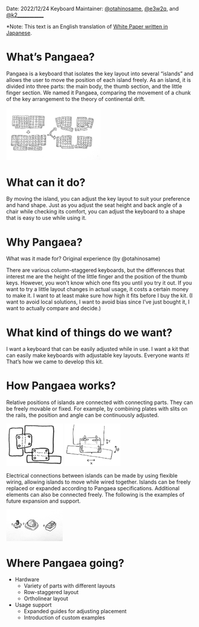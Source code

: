 Date: 2022/12/24
Keyboard Maintainer: [@otahinosame](https://twitter.com/otahinosame), [@e3w2q](https://twitter.com/e3w2q), and [@k2___________](https://twitter.com/@k2___________)

*Note: This text is an English translation of [White Paper written in Japanese](https://github.com/e3w2q/Pangaea-keyboard/blob/main/whitepaper_jp.md).

# What’s Pangaea?

Pangaea is a keyboard that isolates the key layout into several “islands” and allows the user to move the position of each island freely.   As an island, it is divided into three parts: the main body, the thumb section, and the little finger section.  We named it Pangaea, comparing the movement of a chunk of the key arrangement to the theory of continental drift.

<img src="images/WhitePaper_Abst1.jpeg" alt="alt text" style="width:50%">

# What can it do?

By moving the island, you can adjust the key layout to suit your preference and hand shape. Just as you adjust the seat height and back angle of a chair while checking its comfort, you can adjust the keyboard to a shape that is easy to use while using it.

# Why Pangaea?

What was it made for?
Original experience (by @otahinosame)

There are various column-staggered keyboards, but the differences that interest me are the height of the little finger and the position of the thumb keys. However, you won’t know which one fits you until you try it out. If you want to try a little layout changes in actual usage, it costs a certain money to make it.  I want to at least make sure how high it fits before I buy the kit. (I want to avoid local solutions, I want to avoid bias since I’ve just bought it, I want to actually compare and decide.)

# What kind of things do we want?

I want a keyboard that can be easily adjusted while in use. I want a kit that can easily make keyboards with adjustable key layouts. Everyone wants it! That’s how we came to develop this kit.

# How Pangaea works?

Relative positions of islands are connected with connecting parts. They can be freely movable or fixed. For example, by combining plates with slits on the rails, the position and angle can be continuously adjusted. 

<img src="images/WhitePaper_Mech1.jpeg" alt="alt text" style="width:30%">    <img src="images/WhitePaper_Mech2.jpeg" alt="alt text" style="width:30%">

Electrical connections between islands can be made by using flexible wiring, allowing islands to move while wired together.  Islands can be freely replaced or expanded according to Pangaea specifications. Additional elements can also be connected freely.  The following is the examples of future expansion and support.

<img src="images/WhitePaper_Add1.jpeg" alt="alt text" style="width:30%">

# Where Pangaea going?

- Hardware
  - Variety of parts with different layouts
  - Row-staggered layout
  - Ortholinear layout
- Usage support
  - Expanded guides for adjusting placement
  - Introduction of custom examples
  